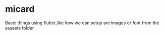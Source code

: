 # micard

Basic things using flutter,like how we can setup are images or font from the assests folder
